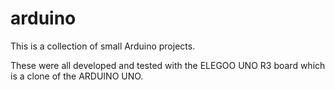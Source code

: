 # arduino
This is a collection of small Arduino projects.

These were all developed and tested with the ELEGOO UNO R3 board which is a clone of the ARDUINO UNO.

